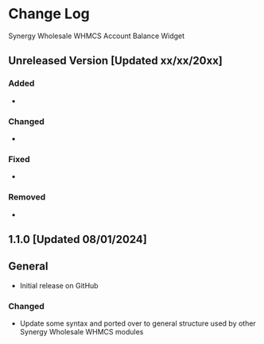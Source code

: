 # Change Log

Synergy Wholesale WHMCS Account Balance Widget

## Unreleased Version [Updated xx/xx/20xx]
### Added
-

### Changed
-

### Fixed
-

### Removed
-


## 1.1.0 [Updated 08/01/2024]

## General
- Initial release on GitHub

### Changed
- Update some syntax and ported over to general structure used by other Synergy Wholesale WHMCS modules